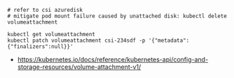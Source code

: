 ```
# refer to csi azuredisk
# mitigate pod mount failure caused by unattached disk: kubectl delete volumeattachment

kubectl get volumeattachment
kubectl patch volumeattachment csi-234sdf -p '{"metadata":{"finalizers":null}}'
```

- https://kubernetes.io/docs/reference/kubernetes-api/config-and-storage-resources/volume-attachment-v1/
